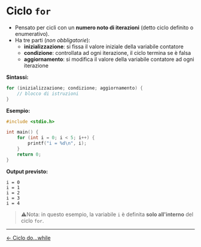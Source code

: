 # Ciclo `for`

- Pensato per cicli con un **numero noto di iterazioni** (detto ciclo definito o enumerativo).
- Ha tre parti (*non obbligatorie*):
  - **inizializzazione**: si fissa il valore iniziale della variabile contatore
  - **condizione**: controllata ad ogni iterazione, il ciclo termina se è falsa
  - **aggiornamento**: si modifica il valore della variabile contatore ad ogni iterazione


**Sintassi:**
```c
for (inizializzazione; condizione; aggiornamento) {
    // blocco di istruzioni
}
```

**Esempio:**

```c
#include <stdio.h>

int main() {
    for (int i = 0; i < 5; i++) {
        printf("i = %d\n", i);
    }
    return 0;
}
```

**Output previsto:**

```text
i = 0
i = 1
i = 2
i = 3
i = 4
```

> ⚠️Nota: in questo esempio, la variabile `i` è definita **solo all'interno** del ciclo `for`.

---

[← Ciclo do...while](do-while.md) 
